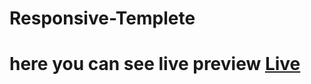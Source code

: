 # Responsive-Templete
# here you can see live preview <a href="http://clients.leexor.com/mostofa_p/">Live</a>
